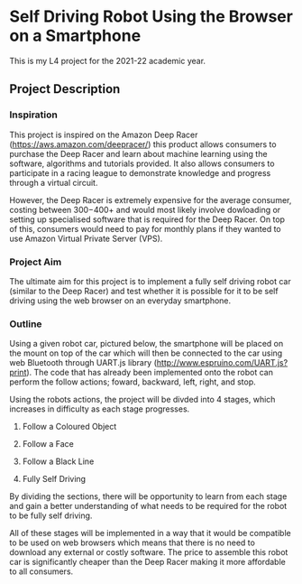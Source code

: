 # Self Driving Robot Using the Browser on a Smartphone 

This is my L4 project for the 2021-22 academic year.

## Project Description 

### Inspiration

This project is inspired on the Amazon Deep Racer (https://aws.amazon.com/deepracer/) this product allows consumers to purchase the Deep Racer and learn about machine learning using the software, algorithms and tutorials provided. It also allows consumers to participate in a racing league to demonstrate knowledge and progress through a virtual circuit.

However, the Deep Racer is extremely expensive for the average consumer, costing between $300-$400+ and would most likely involve dowloading or setting up specialised software that is required for the Deep Racer. On top of this, consumers would need to pay for monthly plans if they wanted to use Amazon Virtual Private Server (VPS). 

### Project Aim

The ultimate aim for this project is to implement a fully self driving robot car (similar to the Deep Racer) and test whether it is possible for it to be self driving using the web browser on an everyday smartphone. 

### Outline 

Using a given robot car, pictured below, the smartphone will be placed on the mount on top of the car which will then be connected to the car using web Bluetooth through UART.js library (http://www.espruino.com/UART.js?print). The code that has already been implemented onto the robot can perform the follow actions; foward, backward, left, right, and stop. 

Using the robots actions, the project will be divded into 4 stages, which increases in difficulty as each stage progresses. 

1. Follow a Coloured Object 

2. Follow a Face

3. Follow a Black Line 

4. Fully Self Driving 

By dividing the sections, there will be opportunity to learn from each stage and gain a better understanding of what needs to be required for the robot to be fully self driving. 

All of these stages will be implemented in a way that it would be compatible to be used on web browsers which means that there is no need to download any external or costly software. The price to assemble this robot car is significantly cheaper than the Deep Racer making it more affordable to all consumers. 